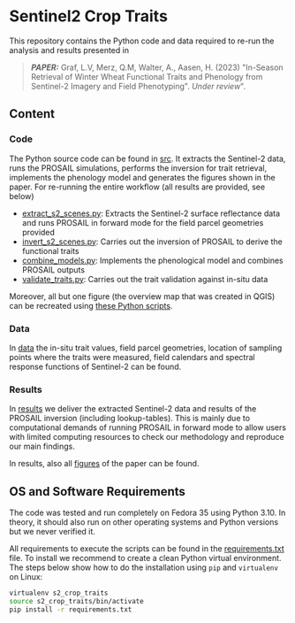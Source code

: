 # Sentinel2 Crop Traits

This repository contains the Python code and data required to re-run the analysis and results presented in

> **_PAPER:_**  Graf, L.V, Merz, Q.M, Walter, A., Aasen, H. (2023) "In-Season Retrieval of Winter Wheat Functional Traits and Phenology from Sentinel-2 Imagery and Field Phenotyping". *Under review*".


## Content


### Code
The Python source code can be found in [src](src). It extracts the Sentinel-2 data, runs the PROSAIL simulations, performs the inversion for trait retrieval, implements the phenology model and generates the figures shown in the paper.
For re-running the entire workflow (all results are provided, see below)

* [extract_s2_scenes.py](src/extract_s2_scenes.py): Extracts the Sentinel-2 surface reflectance data and runs PROSAIL in forward mode for the field parcel geometries provided
* [invert_s2_scenes.py](src/invert_s2_scenes.py): Carries out the inversion of PROSAIL to derive the functional traits
* [combine_models.py](src/combine_models.py): Implements the phenological model and combines PROSAIL outputs
* [validate_traits.py](src/validate_traits.py): Carries out the trait validation against in-situ data

Moreover, all but one figure (the overview map that was created in QGIS) can be recreated using [these Python scripts](src/figures_paper).

### Data
In [data](data) the in-situ trait values, field parcel geometries, location of sampling points where the traits were measured, field calendars and spectral response functions of Sentinel-2 can be found.

### Results
In [results](results) we deliver the extracted Sentinel-2 data and results of the PROSAIL inversion (including lookup-tables). This is mainly due to computational demands of running PROSAIL in forward mode to allow users with limited computing resources to check our methodology and reproduce our main findings.

In results, also all [figures](results/Figures) of the paper can be found.
 
## OS and Software Requirements

The code was tested and run completely on Fedora 35 using Python 3.10. In theory, it should also run on other operating systems and Python versions but we never verified it.

All requirements to execute the scripts can be found in the [requirements.txt](requirements.txt) file. To install we recommend to create a clean Python virtual environment. The steps below show how to do the installation using `pip` and `virtualenv` on Linux:

```bash
virtualenv s2_crop_traits
source s2_crop_traits/bin/activate
pip install -r requirements.txt
```